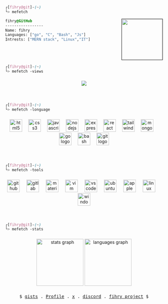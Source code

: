 

```css
┌[fihry@git]-(~)
└> mefetch
```
 

<div style="display:block;text-align:left"><img align="right" src="https://avatars.githubusercontent.com/u/4604537?s=200&v=4" border="1" style="width:130px;">
  
  ```css
  fihry@GitHub
  -----------------
  Name: fihry
  Languages: ["go", "C", "Bash", "Js"]
  Intrests: ["MERN stack", "Linux","IT"]
  ```
</div>

###

<br clear="both">


```css
┌[fihry@git]-(~)
└> mefetch -views
```
###

<div align="center">
  <img src="https://profile-counter.glitch.me/fihry/count.svg?"  />
</div>

###

<br clear="both">

```css
┌[fihry@git]-(~)
└> mefetch -longuage
```
###

<div align="center">
  <img src="https://skillicons.dev/icons?i=html" height="40" alt="html5 logo"  />
  <img width="12" />
  <img src="https://skillicons.dev/icons?i=css" height="40" alt="css3 logo"  />
  <img width="12" />
  <img src="https://skillicons.dev/icons?i=js" height="40" alt="javascript logo"  />
  <img width="12" />
  <img src="https://cdn.simpleicons.org/nodedotjs/339933" height="40" alt="nodejs logo"  />
  <img width="12" />
  <img src="https://skillicons.dev/icons?i=express" height="40" alt="express logo"  />
  <img width="12" />
  <img src="https://skillicons.dev/icons?i=react" height="40" alt="react logo"  />
  <img width="12" />
  <img src="https://cdn.simpleicons.org/tailwindcss/06B6D4" height="40" alt="tailwindcss logo"  />
  <img width="12" />
  <img src="https://skillicons.dev/icons?i=mongodb" height="40" alt="mongodb logo"  />
  <img width="12" />
  <img src="https://skillicons.dev/icons?i=go" height="40" alt="go logo"  />
  <img width="12" />
  <img src="https://cdn.simpleicons.org/gnubash/4EAA25" height="40" alt="bash logo"  />
  <img width="12" />
  <img src="https://cdn.jsdelivr.net/gh/devicons/devicon/icons/git/git-original.svg" height="40" alt="git logo"  />
</div>

###

<br clear="both">

```css
┌[fihry@git]-(~)
└> mefetch -tools
```
###

<div align="center">
  <img src="https://skillicons.dev/icons?i=github" height="40" alt="github logo"  />
  <img width="14" />
  <img src="https://skillicons.dev/icons?i=gitlab" height="40" alt="gitlab logo"  />
  <img width="14" />
  <img src="https://cdn.jsdelivr.net/gh/devicons/devicon/icons/materialui/materialui-original.svg" height="40" alt="materialui logo"  />
  <img width="14" />
  <img src="https://cdn.jsdelivr.net/gh/devicons/devicon/icons/vim/vim-original.svg" height="40" alt="vim logo"  />
  <img width="14" />
  <img src="https://cdn.jsdelivr.net/gh/devicons/devicon/icons/vscode/vscode-original.svg" height="40" alt="vscode logo"  />
  <img width="14" />
  <img src="https://cdn.simpleicons.org/ubuntu/E95420" height="40" alt="ubuntu logo"  />
  <img width="14" />
  <img src="https://cdn.jsdelivr.net/gh/devicons/devicon/icons/apple/apple-original.svg" height="40" alt="apple logo"  />
  <img width="14" />
  <img src="https://cdn.jsdelivr.net/gh/devicons/devicon/icons/linux/linux-original.svg" height="40" alt="linux logo"  />
  <img width="14" />
  <img src="https://cdn.jsdelivr.net/gh/devicons/devicon/icons/windows8/windows8-original.svg" height="40" alt="windows8 logo"  />
</div>

###

<br clear="both">


```css
┌[fihry@git]-(~)
└> mefetch -stats
```
###

<div align="center">
  <img src="https://github-readme-stats.vercel.app/api?username=fihry&hide_title=false&hide_rank=false&show_icons=true&include_all_commits=true&count_private=true&disable_animations=false&theme=dracula&locale=en&hide_border=false&order=1" height="150" alt="stats graph"  />
  <img src="https://github-readme-stats.vercel.app/api/top-langs?username=fihry&locale=en&hide_title=false&layout=compact&card_width=320&langs_count=5&theme=dracula&hide_border=false&order=2" height="150" alt="languages graph"  />
</div>

###


<p align="center">
  <samp>
    $ <a href="https://gist.github.com/fihry" target="_blank">gists</a> .
     <a href="https://fihry.me" target="_blank">Profile</a> .
     <a href="https://twitter.com/EFihry" target="_blank">x</a> .
     <a href="https://discordapp.com/users/940783956746461244" target="_blank">discord</a> .
     <a href="https://github.com/fihry" target="_blank">fihry project</a> $
  </samp>
</p>





